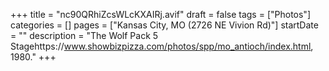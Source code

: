 +++
title = "nc90QRhiZcsWLcKXAIRj.avif"
draft = false
tags = ["Photos"]
categories = []
pages = ["Kansas City, MO (2726 NE Vivion Rd)"]
startDate = ""
description = "The Wolf Pack 5 Stagehttps://www.showbizpizza.com/photos/spp/mo_antioch/index.html, 1980."
+++
